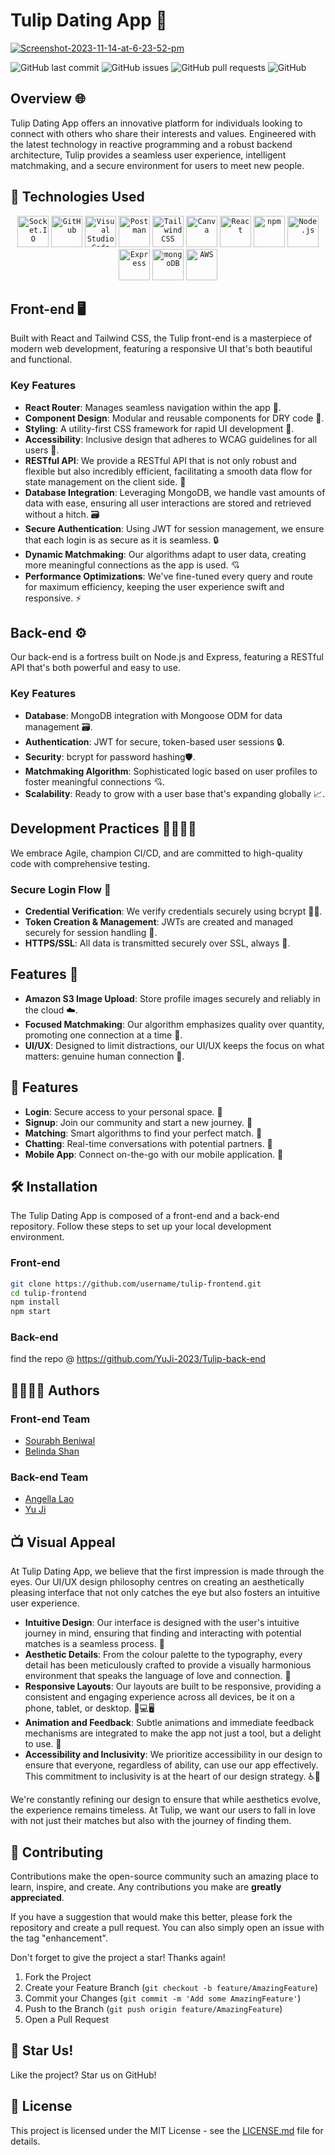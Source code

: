
# Tulip Dating App 🌷
<a href="https://ibb.co/rs8Tnwp"><img src="https://i.ibb.co/wsG3DzQ/Screenshot-2023-11-14-at-6-23-52-pm.png" alt="Screenshot-2023-11-14-at-6-23-52-pm" border="0"></a>

![GitHub last commit](https://img.shields.io/github/last-commit/blingblingda/tulip-FE)
![GitHub issues](https://img.shields.io/github/issues-raw/blingblingda/tulip-FE)
![GitHub pull requests](https://img.shields.io/github/issues-pr/blingblingda/tulip-FE)
![GitHub](https://img.shields.io/github/license/blingblingda/tulip-FE)

## Overview 🌐

Tulip Dating App offers an innovative platform for individuals looking to connect with others who share their interests and values. Engineered with the latest technology in reactive programming and a robust backend architecture, Tulip provides a seamless user experience, intelligent matchmaking, and a secure environment for users to meet new people.

## 🧰 Technologies Used
<div align="center">
	<code><img width="50" src="https://devicon-website.vercel.app/api/socketio/original.svg" alt="Socket.IO" title="Socket.IO"/></code>
	<code><img width="50" src="https://user-images.githubusercontent.com/25181517/192108374-8da61ba1-99ec-41d7-80b8-fb2f7c0a4948.png" alt="GitHub" title="GitHub"/></code>
	<code><img width="50" src="https://user-images.githubusercontent.com/25181517/192108891-d86b6220-e232-423a-bf5f-90903e6887c3.png" alt="Visual Studio Code" title="Visual Studio Code"/></code>
	<code><img width="50" src="https://user-images.githubusercontent.com/25181517/192109061-e138ca71-337c-4019-8d42-4792fdaa7128.png" alt="Postman" title="Postman"/></code>
	<code><img width="50" src="https://user-images.githubusercontent.com/25181517/202896760-337261ed-ee92-4979-84c4-d4b829c7355d.png" alt="Tailwind CSS" title="Tailwind CSS"/></code>
	<code><img width="50" src="https://github.com/marwin1991/profile-technology-icons/assets/136815194/02494c7c-de6a-43a6-9293-6369696842ed" alt="Canva" title="Canva"/></code>
	<code><img width="50" src="https://user-images.githubusercontent.com/25181517/183897015-94a058a6-b86e-4e42-a37f-bf92061753e5.png" alt="React" title="React"/></code>
	<code><img width="50" src="https://user-images.githubusercontent.com/25181517/121401671-49102800-c959-11eb-9f6f-74d49a5e1774.png" alt="npm" title="npm"/></code>
	<code><img width="50" src="https://user-images.githubusercontent.com/25181517/183568594-85e280a7-0d7e-4d1a-9028-c8c2209e073c.png" alt="Node.js" title="Node.js"/></code>
	<code><img width="50" src="https://user-images.githubusercontent.com/25181517/183859966-a3462d8d-1bc7-4880-b353-e2cbed900ed6.png" alt="Express" title="Express"/></code>
	<code><img width="50" src="https://user-images.githubusercontent.com/25181517/182884177-d48a8579-2cd0-447a-b9a6-ffc7cb02560e.png" alt="mongoDB" title="mongoDB"/></code>
	<code><img width="50" src="https://user-images.githubusercontent.com/25181517/183896132-54262f2e-6d98-41e3-8888-e40ab5a17326.png" alt="AWS" title="AWS"/></code>
</div>

## Front-end 🖥️

Built with React and Tailwind CSS, the Tulip front-end is a masterpiece of modern web development, featuring a responsive UI that's both beautiful and functional.

### Key Features

- **React Router**: Manages seamless navigation within the app 🚦.
- **Component Design**: Modular and reusable components for DRY code 🧩.
- **Styling**: A utility-first CSS framework for rapid UI development 🎨.
- **Accessibility**: Inclusive design that adheres to WCAG guidelines for all users 👥.
- **RESTful API**: We provide a RESTful API that is not only robust and flexible but also incredibly efficient, facilitating a smooth data flow for state management on the client side. 🧠
- **Database Integration**: Leveraging MongoDB, we handle vast amounts of data with ease, ensuring all user interactions are stored and retrieved without a hitch. 🗃️
- **Secure Authentication**: Using JWT for session management, we ensure that each login is as secure as it is seamless. 🔒
- **Dynamic Matchmaking**: Our algorithms adapt to user data, creating more meaningful connections as the app is used. 💘
- **Performance Optimizations**: We've fine-tuned every query and route for maximum efficiency, keeping the user experience swift and responsive. ⚡

## Back-end ⚙️

Our back-end is a fortress built on Node.js and Express, featuring a RESTful API that's both powerful and easy to use.

### Key Features

- **Database**: MongoDB integration with Mongoose ODM for data management 🗃️.
- **Authentication**: JWT for secure, token-based user sessions 🔒.
- **Security**: bcrypt for password hashing🛡️.
- **Matchmaking Algorithm**: Sophisticated logic based on user profiles to foster meaningful connections 💘.
- **Scalability**: Ready to grow with a user base that's expanding globally 📈.

## Development Practices 👨‍💻👩‍💻

We embrace Agile, champion CI/CD, and are committed to high-quality code with comprehensive testing.

### Secure Login Flow 🔐

- **Credential Verification**: We verify credentials securely using bcrypt 👮‍♂️.
- **Token Creation & Management**: JWTs are created and managed securely for session handling 🎫.
- **HTTPS/SSL**: All data is transmitted securely over SSL, always 🔐.

## Features 🚀

- **Amazon S3 Image Upload**: Store profile images securely and reliably in the cloud ☁️.
- **Focused Matchmaking**: Our algorithm emphasizes quality over quantity, promoting one connection at a time 👫.
- **UI/UX**: Designed to limit distractions, our UI/UX keeps the focus on what matters: genuine human connection 🤝.

## 🚀 Features

- **Login**: Secure access to your personal space. 🔐
- **Signup**: Join our community and start a new journey. 🌟
- **Matching**: Smart algorithms to find your perfect match. 💞
- **Chatting**: Real-time conversations with potential partners. 💬
- **Mobile App**: Connect on-the-go with our mobile application. 📱

## 🛠 Installation

The Tulip Dating App is composed of a front-end and a back-end repository. Follow these steps to set up your local development environment.

### Front-end

```bash
git clone https://github.com/username/tulip-frontend.git
cd tulip-frontend
npm install
npm start
```

### Back-end

find the repo @ https://github.com/YuJi-2023/Tulip-back-end

## 👨‍💻👩‍💻 Authors

### Front-end Team
- [Sourabh Beniwal](https://www.linkedin.com/in/sourabhbeniwal1/)
- [Belinda Shan](https://www.linkedin.com/in/belinda-shan-126bs414/)

### Back-end Team
- [Angella Lao](https://www.linkedin.com/in/angella-lao/)
- [Yu Ji](https://www.linkedin.com/in/yu-ji-785718113/)

## 📺 Visual Appeal

At Tulip Dating App, we believe that the first impression is made through the eyes. Our UI/UX design philosophy centres on creating an aesthetically pleasing interface that not only catches the eye but also fosters an intuitive user experience.

- **Intuitive Design**: Our interface is designed with the user's intuitive journey in mind, ensuring that finding and interacting with potential matches is a seamless process. 🧭
- **Aesthetic Details**: From the colour palette to the typography, every detail has been meticulously crafted to provide a visually harmonious environment that speaks the language of love and connection. 🎨
- **Responsive Layouts**: Our layouts are built to be responsive, providing a consistent and engaging experience across all devices, be it on a phone, tablet, or desktop. 📱💻🖥️
- **Animation and Feedback**: Subtle animations and immediate feedback mechanisms are integrated to make the app not just a tool, but a delight to use. 🌟
- **Accessibility and Inclusivity**: We prioritize accessibility in our design to ensure that everyone, regardless of ability, can use our app effectively. This commitment to inclusivity is at the heart of our design strategy. ♿🤗

We're constantly refining our design to ensure that while aesthetics evolve, the experience remains timeless. At Tulip, we want our users to fall in love with not just their matches but also with the journey of finding them.

## 🤝 Contributing

Contributions make the open-source community such an amazing place to learn, inspire, and create. Any contributions you make are **greatly appreciated**.

If you have a suggestion that would make this better, please fork the repository and create a pull request. You can also simply open an issue with the tag "enhancement".

Don't forget to give the project a star! Thanks again!

1. Fork the Project
2. Create your Feature Branch (`git checkout -b feature/AmazingFeature`)
3. Commit your Changes (`git commit -m 'Add some AmazingFeature'`)
4. Push to the Branch (`git push origin feature/AmazingFeature`)
5. Open a Pull Request


## 🌟 Star Us!

Like the project? Star us on GitHub!

## 📝 License

This project is licensed under the MIT License - see the [LICENSE.md](LICENSE) file for details.
